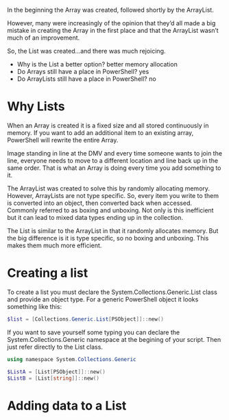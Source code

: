 In the beginning the Array was created, followed shortly by the ArrayList. 

However, many were increasingly of the opinion that they’d all made a big mistake in creating the Array in the first place and that the ArrayList wasn’t much of an improvement.

So, the List was created…and there was much rejoicing. 

- Why is the List a better option? better memory allocation
- Do Arrays still have a place in PowerShell? yes
- Do ArrayLists still have a place in PowerShell? no

# Why Lists
When an Array is created it is a fixed size and all stored continuously in memory. If you want to add an additional item to an existing array, PowerShell will rewrite the entire Array.

Image standing in line at the DMV and every time someone wants to join the line, everyone needs to move to a different location and line back up in the same order. That is what an Array is doing every time you add something to it.

The ArrayList was created to solve this by randomly allocating memory. However, ArrayLists are not type specific. So, every item you write to them is converted into an object, then converted back when accessed. Commonly referred to as boxing and unboxing. Not only is this inefficient but it can lead to mixed data types ending up in the collection. 

The List is similar to the ArrayList in that it randomly allocates memory. But the big difference is it is type specific, so no boxing and unboxing. This makes them much more efficient. 

# Creating a list
To create a list you must declare the System.Collections.Generic.List class and provide an object type. For a generic PowerShell object it looks something like this:

~~~PowerShell
$list = [Collections.Generic.List[PSObject]]::new()
~~~

If you want to save yourself some typing you can declare the System.Collections.Generic namespace at the begining of your script. Then just refer directly to the List class.

~~~PowerShell
using namespace System.Collections.Generic

$ListA = [List[PSObject]]::new()
$ListB = [List[string]]::new()
~~~

# Adding data to a List
